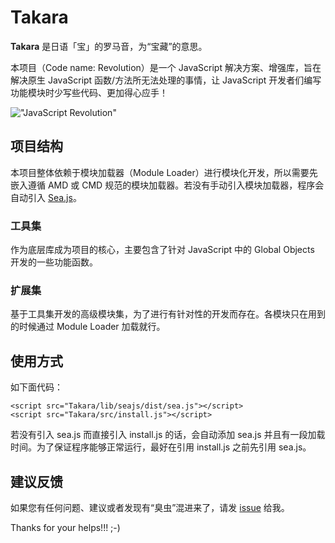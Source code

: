 # Takara

**Takara** 是日语「宝」的罗马音，为“宝藏”的意思。

本项目（Code name: Revolution）是一个 JavaScript 解决方案、增强库，旨在解决原生 JavaScript 函数/方法所无法处理的事情，让 JavaScript 开发者们编写功能模块时少写些代码、更加得心应手！

!["JavaScript Revolution"](http://www.gravatar.com/avatar/0239a7fa2f65314bdd09e8acf2e95d1e?s=180.png "JavaScript Revolution")

## 项目结构

本项目整体依赖于模块加载器（Module Loader）进行模块化开发，所以需要先嵌入遵循 AMD 或 CMD 规范的模块加载器。若没有手动引入模块加载器，程序会自动引入 [Sea.js](http://seajs.org/ "前往 Sea.js 官网")。

### 工具集

作为底层库成为项目的核心，主要包含了针对 JavaScript 中的 Global Objects 开发的一些功能函数。

### 扩展集

基于工具集开发的高级模块集，为了进行有针对性的开发而存在。各模块只在用到的时候通过 Module Loader 加载就行。

## 使用方式

如下面代码：

    <script src="Takara/lib/seajs/dist/sea.js"></script>
    <script src="Takara/src/install.js"></script>

若没有引入 sea.js 而直接引入 install.js 的话，会自动添加 sea.js 并且有一段加载时间。为了保证程序能够正常运行，最好在引用 install.js 之前先引用 sea.js。

## 建议反馈

如果您有任何问题、建议或者发现有“臭虫”混进来了，请发 [issue](https://github.com/ourai/Takara/issues) 给我。

Thanks for your helps!!! ;-)
